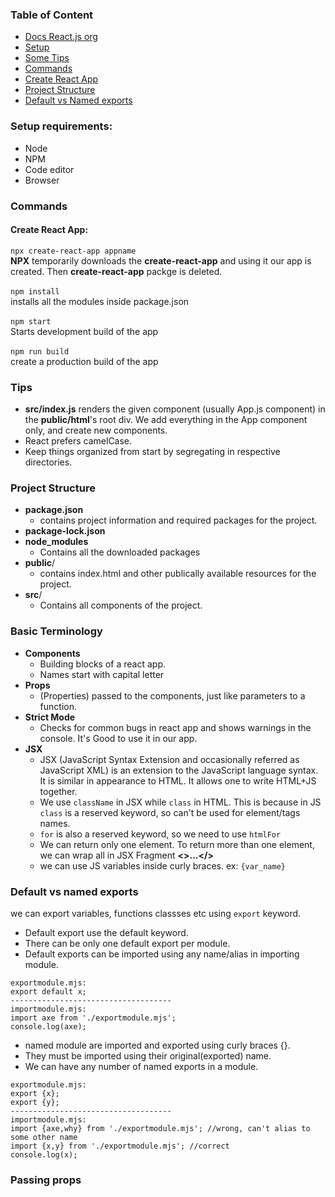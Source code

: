 ### Table of Content
* <a href="https://beta.reactjs.org/learn">Docs React.js org</a>
* <a href="#setup-requirements">Setup</a>
* <a href="#tips">Some Tips</a>
* <a href="#commands">Commands</a>
* <a href="#create-react-app">Create React App</a>
* <a href="#project-structure">Project Structure</a>
* <a href="#default-vs-named-exports">Default vs Named exports</a>

### Setup requirements:
* Node 
* NPM
* Code editor
* Browser

### Commands
#### Create React App:
  `npx create-react-app appname`<br/>
  **NPX** temporarily downloads the **create-react-app** and using it our app is created. Then **create-react-app** packge is deleted.<br/><br/>
  `npm install`<br/>
  installs all the modules inside package.json<br/><br/>
  `npm start`<br/>
  Starts development build of the app<br/><br/>
  `npm run build`<br/>
  create a production build of the app
  
### Tips 
* **src/index.js** renders the given component (usually App.js component) in the **public/html**'s root div. We add everything in the App component only, and create new components.
* React prefers camelCase.
* Keep things organized from start by segregating in respective directories.

### Project Structure
* **package.json**
  * contains project information and required packages for the project.
* **package-lock.json**
* **node_modules**
  * Contains all the downloaded packages 
* **public**/
  * contains index.html and other publically available resources for the project.
* **src**/
  * Contains all components of the project.
### Basic Terminology
* **Components**
  * Building blocks of a react app.
  * Names start with capital letter
* **Props** 
  * (Properties) passed to the components, just like parameters to a function.
* **Strict Mode**
  * Checks for common bugs in react app and shows warnings in the console. It's Good to use it in our app.
* **JSX**
  * JSX (JavaScript Syntax Extension and occasionally referred as JavaScript XML) is an extension to the JavaScript language syntax. It is similar in appearance to HTML. It allows one to write HTML+JS together. 
  * We use `className` in JSX while `class` in HTML. This is because in JS `class` is a reserved keyword, so can't be used for element/tags names.
  * `for` is also a reserved keyword, so we need to use `htmlFor`
  * We can return only one element. To return more than one element, we can wrap all in JSX Fragment **<>...</>**
  * we can use JS variables inside curly braces. ex: `{var_name}`

### Default vs named exports
we can export variables, functions classses etc using `export` keyword.
* Default export use the default keyword.
* There can be only one default export per module.
* Default exports can be imported using any name/alias in importing module.
```
exportmodule.mjs:
export default x;
------------------------------------
importmodule.mjs:
import axe from './exportmodule.mjs';
console.log(axe);
```
* named module are imported and exported using curly braces {}.
* They must be imported using their original(exported) name.
* We can have any number of named exports in a module.

```
exportmodule.mjs:
export {x};
export {y};
------------------------------------
importmodule.mjs:
import {axe,why} from './exportmodule.mjs'; //wrong, can't alias to some other name
import {x,y} from './exportmodule.mjs'; //correct
console.log(x);
```
### Passing props
